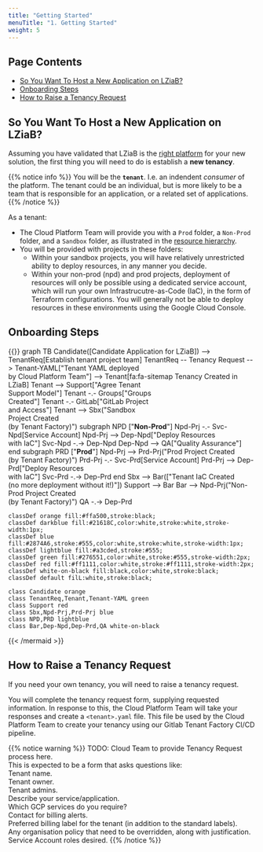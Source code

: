 ```yaml
---
title: "Getting Started"
menuTitle: "1. Getting Started"
weight: 5
---
```


## Page Contents

- [So You Want To Host a New Application on LZiaB?](#so-you-want-to-host-a-new-application-on-LZiaB)
- [Onboarding Steps](#onboarding-steps)
- [How to Raise a Tenancy Request](#how-to-raise-a-tenancy-request)

## So You Want To Host a New Application on LZiaB?

Assuming you have validated that LZiaB is the [right platform](/cloud-first/hosting/) for your new solution, the first thing you will need to do is establish a **new tenancy**.

{{% notice info %}}
You will be the **`tenant`**. I.e. an indendent _consumer_ of the platform.
The tenant could be an individual, but is more likely to be a team that is responsible for an application, or a related set of applications.
{{% /notice %}}

As a tenant:

- The Cloud Platform Team will provide you with a `Prod` folder, a `Non-Prod` folder, and a `Sandbox` folder, as illustrated in the [resource hierarchy](/LZiaB/design-overview#organisation-resource-hierarchy).
- You will be provided with projects in these folders:
  - Within your sandbox projects, you will have relatively unrestricted ability to deploy resources, in any manner you decide.
  - Within your non-prod (npd) and prod projects, deployment of resources will only be possible using a dedicated service account, which will run your own Infrastrucutre-as-Code (IaC), in the form of Terraform configurations.  You will generally not be able to deploy resources in these environments using the Google Cloud Console.

## Onboarding Steps

{{<mermaid align="center">}}
graph TB
    Candidate([Candidate Application for LZiaB]) --> TenantReq[Establish tenant project team]
    TenantReq -- Tenancy Request --> Tenant-YAML["Tenant YAML deployed<br/>by Cloud Platform Team"] --> Tenant[fa:fa-sitemap Tenancy Created in LZiaB]
    Tenant --> Support["Agree Tenant<br/> Support Model"]
    Tenant -.- Groups["Groups<br/> Created"]
    Tenant -.- GitLab["GitLab Project<br/> and Access"]
    Tenant --> Sbx("Sandbox<br/> Project Created<br/> (by Tenant Factory)")
    subgraph NPD ["<b>Non-Prod</b>"]
      Npd-Prj -.- Svc-Npd[Service Account]
      Npd-Prj --> Dep-Npd["Deploy Resources<br/> with IaC"]
      Svc-Npd -.-> Dep-Npd
      Dep-Npd --> QA["Quality Assurance"]
    end
    subgraph PRD ["<b>Prod</b>"]
      Npd-Prj --> Prd-Prj("Prod Project Created<br/> (by Tenant Factory)")
      Prd-Prj -.- Svc-Prd[Service Account]
      Prd-Prj --> Dep-Prd["Deploy Resources<br/> with IaC"]
      Svc-Prd -.-> Dep-Prd
    end
    Sbx --> Bar(["Tenant IaC Created<br/> (no more deployment without it!)"])
    Support --> Bar
    Bar --> Npd-Prj("Non-Prod Project Created<br/> (by Tenant Factory)")
    QA -.-> Dep-Prd

    classDef orange fill:#ffa500,stroke:black;
    classDef darkblue fill:#21618C,color:white,stroke:white,stroke-width:1px;
    classDef blue fill:#2874A6,stroke:#555,color:white,stroke:white,stroke-width:1px;
    classDef lightblue fill:#a3cded,stroke:#555;
    classDef green fill:#276551,color:white,stroke:#555,stroke-width:2px;
    classDef red fill:#ff1111,color:white,stroke:#ff1111,stroke-width:2px;
    classDef white-on-black fill:black,color:white,stroke:black;
    classDef default filL:white,stroke:black;

    class Candidate orange
    class TenantReq,Tenant,Tenant-YAML green
    class Support red
    class Sbx,Npd-Prj,Prd-Prj blue
    class NPD,PRD lightblue
    class Bar,Dep-Npd,Dep-Prd,QA white-on-black
{{< /mermaid >}}

## How to Raise a Tenancy Request

If you need your own tenancy, you will need to raise a tenancy request.

You will complete the tenancy request form, supplying requested information.  In response to this, the Cloud Platform Team will take your responses and create a `<tenant>.yaml` file. This file be used by the Cloud Platform Team to create your tenancy using our Gitlab Tenant Factory CI/CD pipeline.

{{% notice warning %}}
TODO: Cloud Team to provide Tenancy Request process here.\
This is expected to be a form that asks questions like:\
Tenant name.\
Tenant owner.\
Tenant admins.\
Describe your service/application.\
Which GCP services do you require?\
Contact for billing alerts.\
Preferred billing label for the tenant (in addition to the standard labels).\
Any organisation policy that need to be overridden, along with justification.\
Service Account roles desired.
{{% /notice %}}